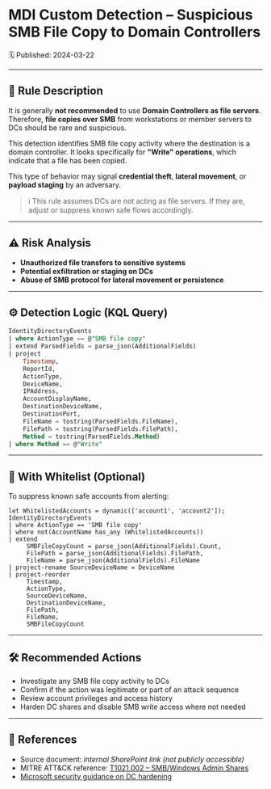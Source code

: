 # MDI Custom Detection – Suspicious SMB File Copy to Domain Controllers  
🗓️ Published: 2024-03-22  

---

## 💍 Rule Description

It is generally **not recommended** to use **Domain Controllers as file servers**. Therefore, **file copies over SMB** from workstations or member servers to DCs should be rare and suspicious.

This detection identifies SMB file copy activity where the destination is a domain controller. It looks specifically for **"Write" operations**, which indicate that a file has been copied.

This type of behavior may signal **credential theft**, **lateral movement**, or **payload staging** by an adversary.

> ℹ️ This rule assumes DCs are not acting as file servers. If they are, adjust or suppress known safe flows accordingly.

---

## ⚠️ Risk Analysis

- **Unauthorized file transfers to sensitive systems**  
- **Potential exfiltration or staging on DCs**  
- **Abuse of SMB protocol for lateral movement or persistence**

---

## ⚙️ Detection Logic (KQL Query)

```sql
IdentityDirectoryEvents
| where ActionType == @"SMB file copy"
| extend ParsedFields = parse_json(AdditionalFields)
| project
    Timestamp,
    ReportId,
    ActionType,
    DeviceName,
    IPAddress,
    AccountDisplayName,
    DestinationDeviceName,
    DestinationPort,
    FileName = tostring(ParsedFields.FileName),
    FilePath = tostring(ParsedFields.FilePath),
    Method = tostring(ParsedFields.Method)
| where Method == @"Write"
```

---

## 🚫 With Whitelist (Optional)

To suppress known safe accounts from alerting:

```kusto
let WhitelistedAccounts = dynamic(['account1', 'account2']);
IdentityDirectoryEvents
| where ActionType == 'SMB file copy'
| where not(AccountName has_any (WhitelistedAccounts))
| extend 
     SMBFileCopyCount = parse_json(AdditionalFields).Count,
     FilePath = parse_json(AdditionalFields).FilePath,
     FileName = parse_json(AdditionalFields).FileName
| project-rename SourceDeviceName = DeviceName
| project-reorder
     Timestamp,
     ActionType,
     SourceDeviceName,
     DestinationDeviceName,
     FilePath,
     FileName,
     SMBFileCopyCount
```

---

## 🛠️ Recommended Actions

- Investigate any SMB file copy activity to DCs
- Confirm if the action was legitimate or part of an attack sequence
- Review account privileges and access history
- Harden DC shares and disable SMB write access where not needed

---

## 💎 References

- Source document: _internal SharePoint link (not publicly accessible)_  
- MITRE ATT&CK reference: [T1021.002 – SMB/Windows Admin Shares](https://attack.mitre.org/techniques/T1021/002/)  
- [Microsoft security guidance on DC hardening](https://learn.microsoft.com/en-us/windows-server/identity/ad-ds/plan/security-best-practices/ad-security-best-practices)
